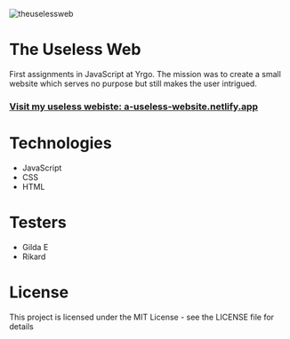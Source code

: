 ![theuselessweb](https://user-images.githubusercontent.com/70512941/121496247-91235f00-c9da-11eb-9214-383bdf0adb0c.gif)

# The Useless Web

First assignments in JavaScript at Yrgo. The mission was to create a small website which serves no purpose but still makes the user intrigued.

### [Visit my useless webiste: a-useless-website.netlify.app](https://a-useless-website.netlify.app/)

# Technologies

- JavaScript
- CSS
- HTML

# Testers

- Gilda E
- Rikard

# License

This project is licensed under the MIT License - see the LICENSE file for details
